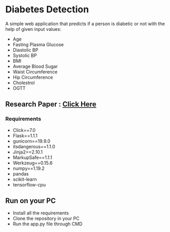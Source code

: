 # Diabetes Detection
A simple web application that predicts if a person is diabetic or not with the help of given input values:
* Age
* Fasting Plasma Glucose
* Diastolic BP
* Systolic BP
* BMI 
* Average Blood Sugar
* Waist Circumference
* Hip Circumference
* Cholestrol
* OGTT

## Research Paper : [Click Here](https://onlinelibrary.wiley.com/doi/10.1002/cnm.3496?af=R)

### Requirements
* Click==7.0
* Flask==1.1.1
* gunicorn==19.9.0
* itsdangerous==1.1.0
* Jinja2==2.10.1
* MarkupSafe==1.1.1
* Werkzeug==0.15.6
* numpy==1.19.2
* pandas
* scikit-learn
* tensorflow-cpu


## Run on your PC
* Install all the requirements
* Clone the repository in your PC
* Run the app.py file through CMD


